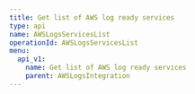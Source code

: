 ```yaml
---
title: Get list of AWS log ready services
type: api
name: AWSLogsServicesList
operationId: AWSLogsServicesList
menu:
  api_v1:
    name: Get list of AWS log ready services
    parent: AWSLogsIntegration
---
```

